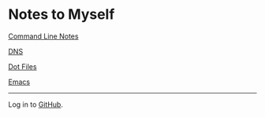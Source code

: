 # Notes to Myself

[Command Line Notes](cli.md)

[DNS](dns.md)

[Dot Files](dot.md)

[Emacs](emacs.md)

- - - 
Log in to [GitHub](https://github.com/login).
